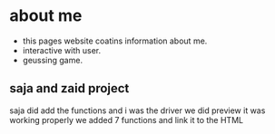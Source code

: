 # about me 
* this pages website coatins information about me.
* interactive with user.
* geussing game.
## saja and zaid project 
saja did add the functions and i was the driver we did preview it was working properly we added 7 functions and link it to the HTML 